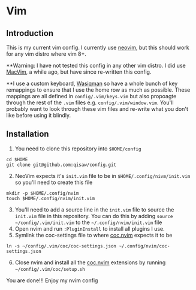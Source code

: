 # Vim

## Introduction
This is my current vim config. I currently use [neovim](https://neovim.io/), but this should work for any vim distro where vim 8+.

**Warning: I have not tested this config in any other vim distro. I did use [MacVim](https://github.com/macvim-dev/macvim), a while ago, but have since re-written this config.

**I use a custom keyboard, [Wasiqman](https://github.com/qisaw/wasiqman) so have a whole bunch of key remappings to ensure that I use the home row as much as possible.
  These mappings are all defined in `config/.vim/keys.vim` but also propoagte through the rest of the `.vim` files e.g. `config/.vim/window.vim`. You'll probably want to look through these vim files and re-write what you don't like before using it blindly.

## Installation
1. You need to clone this repository into `$HOME/config`
~~~
cd $HOME
git clone git@github.com:qisaw/config.git
~~~
2. NeoVim expects it's `init.vim` file to be in `$HOME/.config/nivm/init.vim` so you'll need to create this file
~~~
mkdir -p $HOME/.config/nvim
touch $HOME/.config/nvim/init.vim
~~~
3. You'll need to add a source line in the `init.vim` file to source the `init.vim` file in this repository. You can do this by adding `source ~/config/.vim/init.vim` to the `~/.config/nvim/init.vim` file
4. Open nvim and run `:PluginInstall` to install all plugins I use.
5. Symlink the coc-settings file to where [coc.nvim](https://github.com/neoclide/coc.nvim) expects it to be
~~~
ln -s ~/config/.vim/coc/coc-settings.json ~/.config/nvim/coc-settings.json
~~~
6. Close nvim and install all the [coc.nvim](https://github.com/neoclide/coc.nvim) extensions by running `~/config/.vim/coc/setup.sh`

You are done!!! Enjoy my nvim config

